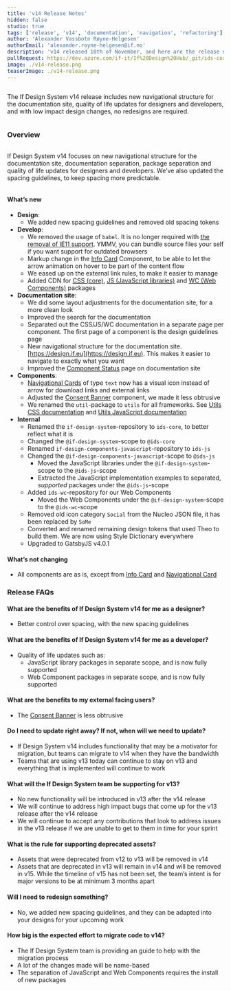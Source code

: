 ```yaml
---
title: 'v14 Release Notes'
hidden: false
studio: true
tags: ['release', 'v14', 'documentation', 'navigation', 'refactoring']
author: 'Alexander Vassbotn Røyne-Helgesen'
authorEmail: 'alexander.royne-helgesen@if.no'
description: 'v14 released 10th of November, and here are the release notes, and any notable changes are described.'
pullRequest: https://dev.azure.com/if-it/If%20Design%20Hub/_git/ids-core/pullrequest/58960
image: ./v14-release.png
teaserImage: ./v14-release.png
---
```


<div class="if text layout column left">
<p class="if text lead">
The If Design System v14 release includes new navigational structure for the documentation site, quality of life updates for designers and developers, and with low impact design changes, no redesigns are required.
</p>
</div>

### Overview

<div class="if text layout columns">

If Design System v14 focuses on new navigational structure for the documentation site, documentation separation, package separation and quality of life updates for designers and developers. We’ve also updated the spacing guidelines, to keep spacing more predictable.

</div>

#### What’s new

- **Design**:
  - We added new spacing guidelines and removed old spacing tokens
- **Develop**:
  - We removed the usage of `babel`. It is no longer required with [the removal of IE11 support](/blog/v13-release-notes). YMMV, you can bundle source files your self if you want support for outdated browsers
  - Markup change in the [Info Card](/components/cards/info-card) Component, to be able to let the arrow animation on hover to be part of the content flow
  - We eased up on the external link rules, to make it easier to manage
  - Added CDN for [CSS (core)](/develop/frameworks/html-css#cdn), [JS (JavaScript libraries)](/develop/frameworks/javascript#cdn) and [WC (Web Components)](http://localhost:8000/develop/frameworks/webcomponents#cdn) packages
- **Documentation site**:
  - We did some layout adjustments for the documentation site, for a more clean look
  - Improved the search for the documentation
  - Separated out the CSS/JS/WC documentation in a separate page per component. The first page of a component is the design guidelines page
  - New navigational structure for the documentation site. [https://design.if.eu](https://design.if.eu). This makes it easier to navigate to exactly what you want
  - Improved the [Component Status](/resources/status) page on documentation site
- **Components**:
  - [Navigational Cards](/components/cards/navigational-card) of type `text` now has a visual icon instead of arrow for download links and external links
  - Adjusted the [Consent Banner](/components/feedback/consent-banner) component, we made it less obtrusive
  - We renamed the `util`-package to `utils` for all frameworks. See [Utils CSS documentation](/components/utils/css) and [Utils JavaScript documentation](/components/utils/js)
- **Internal**
  - Renamed the `if-design-system`-repository to `ids-core`, to better reflect what it is
  - Changed the `@if-design-system`-scope to `@ids-core`
  - Renamed `if-design-components-javascript`-repository to `ids-js`
  - Changed the `@if-design-components-javascript`-scope to `@ids-js`
    - Moved the JavaScript libraries under the `@if-design-system`-scope to the `@ids-js`-scope
    - Extracted the JavaScript implementation examples to separated, _supported_ packages under the `@ids-js`-scope
  - Added `ids-wc`-repository for our Web Components
    - Moved the Web Components under the `@if-design-system`-scope to the `@ids-wc`-scope
  * Removed old icon category `Social` from the Nucleo JSON file, it has been replaced by `SoMe`
  * Converted and renamed remaining design tokens that used Theo to build them. We are now using Style Dictionary everywhere
  * Upgraded to GatsbyJS v4.0.1

#### What’s not changing

- All components are as is, except from [Info Card](/components/cards/info-card) and [Navigational Card](/components/cards/navigational-card)

### Release FAQs

#### What are the benefits of If Design System v14 for me as a designer?

- Better control over spacing, with the new spacing guidelines

#### What are the benefits of If Design System v14 for me as a developer?

- Quality of life updates such as:
  - JavaScript library packages in separate scope, and is now fully supported
  - Web Component packages in separate scope, and is now fully supported

#### What are the benefits to my external facing users?

- The [Consent Banner](/components/feedback/consent-banner) is less obtrusive

#### Do I need to update right away? If not, when will we need to update?

- If Design System v14 includes functionality that may be a motivator for migration, but teams can migrate to v14 when they have the bandwidth
- Teams that are using v13 today can continue to stay on v13 and everything that is implemented will continue to work

#### What will the If Design System team be supporting for v13?

- No new functionality will be introduced in v13 after the v14 release
- We will continue to address high impact bugs that come up for the v13 release after the v14 release
- We will continue to accept any contributions that look to address issues in the v13 release if we are unable to get to them in time for your sprint

#### What is the rule for supporting deprecated assets?

- Assets that were deprecated from v12 to v13 will be removed in v14
- Assets that are deprecated in v13 will remain in v14 and will be removed in v15. While the timeline of v15 has not been set, the team’s intent is for major versions to be at minimum 3 months apart

#### Will I need to redesign something?

- No, we added new spacing guidelines, and they can be adapted into your designs for your upcoming work

#### How big is the expected effort to migrate code to v14?

- The If Design System team is providing an guide to help with the migration process
- A lot of the changes made will be name-based
- The separation of JavaScript and Web Components requires the install of new packages
